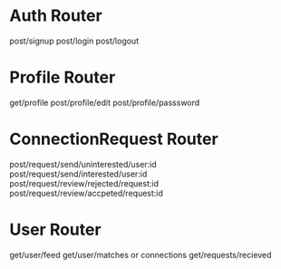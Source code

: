 # Auth Router 
post/signup
post/login
post/logout

# Profile Router
get/profile
post/profile/edit
post/profile/passsword

# ConnectionRequest Router
post/request/send/uninterested/user:id
post/request/send/interested/user:id
post/request/review/rejected/request:id
post/request/review/accpeted/request:id

# User Router
get/user/feed
get/user/matches or connections
get/requests/recieved 